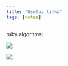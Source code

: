 ```yaml
---
title: "Useful links"
tags: [notes]
---
```


ruby algoritms:

![](http://www.kanwei.com/algorithms/)

![](https://github.com/sagivo/algorithms)

